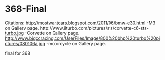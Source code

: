 368-Final
=========
Citations:
http://mostwantcars.blogspot.com/2011/06/bmw-e30.html  -M3 on Gallery page.
http://www.jlturbo.com/pictures/sts/corvette-c6-sts-turbo.jpg  -Corvette on Gallery page.
http://www.bigccracing.com/UserFiles/Image/800%20bhp%20turbo%20pictures/080106a.jpg  -motorcycle on Gallery page.

final for 368
